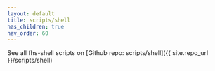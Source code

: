 ```yaml
---
layout: default
title: scripts/shell
has_children: true
nav_order: 60
---
```


See all fhs-shell scripts on [Github repo: scripts/shell]({{ site.repo_url }}/scripts/shell)
